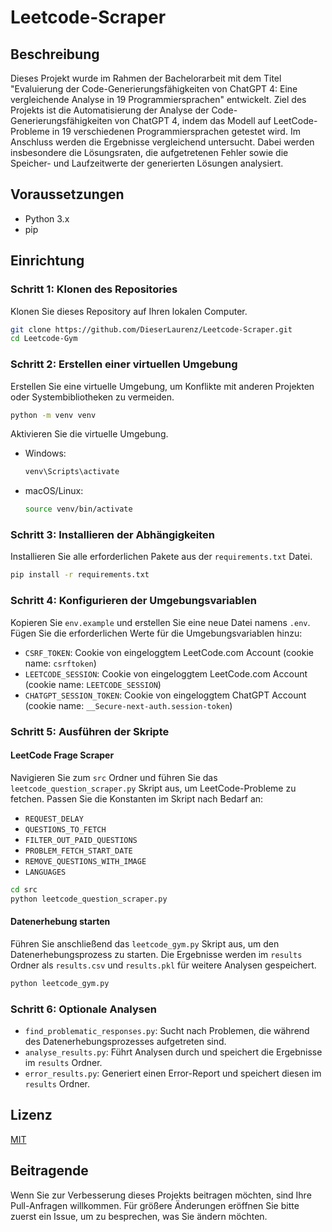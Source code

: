 
# Leetcode-Scraper

## Beschreibung

Dieses Projekt wurde im Rahmen der Bachelorarbeit mit dem Titel "Evaluierung der Code-Generierungsfähigkeiten von ChatGPT 4: Eine vergleichende Analyse in 19 Programmiersprachen" entwickelt. Ziel des Projekts ist die Automatisierung der Analyse der Code-Generierungsfähigkeiten von ChatGPT 4, indem das Modell auf LeetCode-Probleme in 19 verschiedenen Programmiersprachen getestet wird. Im Anschluss werden die Ergebnisse vergleichend untersucht. Dabei werden insbesondere die Lösungsraten, die aufgetretenen Fehler sowie die Speicher- und Laufzeitwerte der generierten Lösungen analysiert.

## Voraussetzungen

- Python 3.x
- pip

## Einrichtung

### Schritt 1: Klonen des Repositories

Klonen Sie dieses Repository auf Ihren lokalen Computer.

```bash
git clone https://github.com/DieserLaurenz/Leetcode-Scraper.git
cd Leetcode-Gym
```

### Schritt 2: Erstellen einer virtuellen Umgebung

Erstellen Sie eine virtuelle Umgebung, um Konflikte mit anderen Projekten oder Systembibliotheken zu vermeiden.

```bash
python -m venv venv
```

Aktivieren Sie die virtuelle Umgebung.

- Windows:
  ```bash
  venv\Scripts\activate
  ```
- macOS/Linux:
  ```bash
  source venv/bin/activate
  ```

### Schritt 3: Installieren der Abhängigkeiten

Installieren Sie alle erforderlichen Pakete aus der `requirements.txt` Datei.

```bash
pip install -r requirements.txt
```

### Schritt 4: Konfigurieren der Umgebungsvariablen

Kopieren Sie `env.example` und erstellen Sie eine neue Datei namens `.env`. Fügen Sie die erforderlichen Werte für die Umgebungsvariablen hinzu:

- `CSRF_TOKEN`: Cookie von eingeloggtem LeetCode.com Account (cookie name: `csrftoken`)
- `LEETCODE_SESSION`: Cookie von eingeloggtem LeetCode.com Account (cookie name: `LEETCODE_SESSION`)
- `CHATGPT_SESSION_TOKEN`: Cookie von eingeloggtem ChatGPT Account (cookie name: `__Secure-next-auth.session-token`)

### Schritt 5: Ausführen der Skripte

#### LeetCode Frage Scraper

Navigieren Sie zum `src` Ordner und führen Sie das `leetcode_question_scraper.py` Skript aus, um LeetCode-Probleme zu fetchen. Passen Sie die Konstanten im Skript nach Bedarf an:

- `REQUEST_DELAY`
- `QUESTIONS_TO_FETCH`
- `FILTER_OUT_PAID_QUESTIONS`
- `PROBLEM_FETCH_START_DATE`
- `REMOVE_QUESTIONS_WITH_IMAGE`
- `LANGUAGES`

```bash
cd src
python leetcode_question_scraper.py
```

#### Datenerhebung starten

Führen Sie anschließend das `leetcode_gym.py` Skript aus, um den Datenerhebungsprozess zu starten. Die Ergebnisse werden im `results` Ordner als `results.csv` und `results.pkl` für weitere Analysen gespeichert.

```bash
python leetcode_gym.py
```

### Schritt 6: Optionale Analysen

- `find_problematic_responses.py`: Sucht nach Problemen, die während des Datenerhebungsprozesses aufgetreten sind.
- `analyse_results.py`: Führt Analysen durch und speichert die Ergebnisse im `results` Ordner.
- `error_results.py`: Generiert einen Error-Report und speichert diesen im `results` Ordner.

## Lizenz

[MIT](LICENSE)

## Beitragende

Wenn Sie zur Verbesserung dieses Projekts beitragen möchten, sind Ihre Pull-Anfragen willkommen. Für größere Änderungen eröffnen Sie bitte zuerst ein Issue, um zu besprechen, was Sie ändern möchten.

